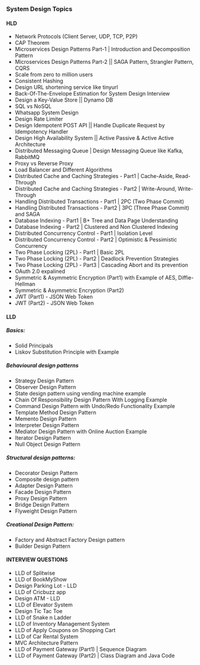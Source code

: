 ### System Design Topics

#### HLD
- Network Protocols (Client Server, UDP, TCP, P2P)
- CAP Theorem
- Microservices Design Patterns Part-1 | Introduction and Decomposition Pattern
- Microservices Design Patterns Part-2 || SAGA Pattern, Strangler Pattern, CQRS
- Scale from zero to million users
- Consistent Hashing
- Design URL shortening service like tinyurl
- Back-Of-The-Envelope Estimation for System Design Interview
- Design a Key-Value Store || Dynamo DB
- SQL vs NoSQL
- Whatsapp System Design
- Design Rate Limiter
- Design Idempotent POST API || Handle Duplicate Request by Idempotency Handler
- Design High Availability System || Active Passive & Active Active Architecture
- Distributed Messaging Queue | Design Messaging Queue like Kafka, RabbitMQ
- Proxy vs Reverse Proxy
- Load Balancer and Different Algorithms
- Distributed Cache and Caching Strategies - Part1 | Cache-Aside, Read-Through
- Distributed Cache and Caching Strategies - Part2 | Write-Around, Write-Through
- Handling Distributed Transactions - Part1 | 2PC (Two Phase Commit)
- Handling Distributed Transactions - Part2 | 3PC (Three Phase Commit) and SAGA
- Database Indexing - Part1 | B+ Tree and Data Page Understanding
- Database Indexing - Part2 | Clustered and Non Clustered Indexing
- Distributed Concurrency Control - Part1 | Isolation Level
- Distributed Concurrency Control - Part2 | Optimistic & Pessimistic Concurrency
- Two Phase Locking (2PL) - Part1 | Basic 2PL
- Two Phase Locking (2PL) - Part2 | Deadlock Prevention Strategies
- Two Phase Locking (2PL) - Part3 | Cascading Abort and its prevention
- OAuth 2.0 expalined
- Symmetric & Asymmetric Encryption (Part1) with Example of AES, Diffie-Hellman
- Symmetric & Asymmetric Encryption (Part2)
- JWT (Part1) - JSON Web Token
- JWT (Part2) - JSON Web Token



#### LLD
##### Basics:
- Solid Principals
- Liskov Substitution Principle with Example

##### Behavioural design patterns
- Strategy Design Pattern
- Observer Design Pattern
- State design pattern using vending machine example
- Chain Of Responsibility Design Pattern With Logging Example
- Command Design Pattern with Undo/Redo Functionality Example
- Template Method Design Pattern
- Memento Design Pattern
- Interpreter Design Pattern
- Mediator Design Pattern with Online Auction Example
- Iterator Design Pattern
- Null Object Design Pattern

##### Structural design patterns:
- Decorator Design Pattern
- Composite design pattern
- Adapter Design Pattern
- Facade Design Pattern
- Proxy Design Pattern
- Bridge Design Pattern
- Flyweight Design Pattern

##### Creational Design Pattern:
- Factory and Abstract Factory Design pattern
- Builder Design Pattern


#### INTERVIEW QUESTIONS
- LLD of Splitwise
- LLD of BookMyShow
- Design Parking Lot - LLD
- LLD of Cricbuzz app
- Design ATM - LLD
- LLD of Elevator System
- Design Tic Tac Toe
- LLD of Snake n Ladder
- LLD of Inventory Management System
- LLD of Apply Coupons on Shopping Cart
- LLD of Car Rental System
- MVC Architecture Pattern
- LLD of Payment Gateway (Part1) | Sequence Diagram
- LLD of Payment Gateway (Part2) | Class Diagram and Java Code

  
